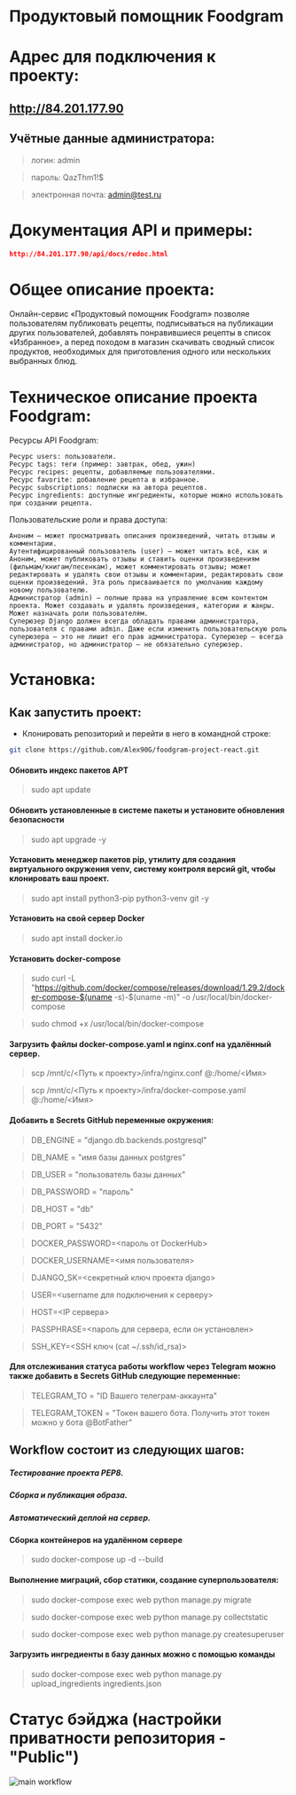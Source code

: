 # Продуктовый помощник Foodgram

# Адрес для подключения к проекту:
## http://84.201.177.90

## Учётные данные администратора:
> логин: admin

> пароль: QazThm1!$

> электронная почта: admin@test.ru

# Документация API и примеры:

```json
http://84.201.177.90/api/docs/redoc.html
```

# Общее описание проекта:
Онлайн-сервис «Продуктовый помощник Foodgram» позволяе пользователям публиковать рецепты, подписываться на публикации других пользователей, добавлять понравившиеся рецепты в список «Избранное», а перед походом в магазин скачивать сводный список продуктов, необходимых для приготовления одного или нескольких выбранных блюд.


# Техническое описание проекта Foodgram:

Ресурсы API Foodgram:

    Ресурс users: пользователи.
    Ресурс tags: теги (пример: завтрак, обед, ужин)
    Ресурс recipes: рецепты, добавляемые пользователями.
    Ресурс favorite: добавление рецепта в избранное.
    Ресурс subscriptions: подписки на автора рецептов.
    Ресурс ingredients: доступные ингредиенты, которые можно использовать при создании рецепта.

Пользовательские роли и права доступа:

    Аноним — может просматривать описания произведений, читать отзывы и комментарии.
    Аутентифицированный пользователь (user) — может читать всё, как и Аноним, может публиковать отзывы и ставить оценки произведениям (фильмам/книгам/песенкам), может комментировать отзывы; может редактировать и удалять свои отзывы и комментарии, редактировать свои оценки произведений. Эта роль присваивается по умолчанию каждому новому пользователю.
    Администратор (admin) — полные права на управление всем контентом проекта. Может создавать и удалять произведения, категории и жанры. Может назначать роли пользователям.
    Суперюзер Django должен всегда обладать правами администратора, пользователя с правами admin. Даже если изменить пользовательскую роль суперюзера — это не лишит его прав администратора. Суперюзер — всегда администратор, но администратор — не обязательно суперюзер.

# Установка:

## Как запустить проект:

- Клонировать репозиторий и перейти в него в командной строке:

```bash
git clone https://github.com/Alex90G/foodgram-project-react.git
```

#### Обновить индекс пакетов APT
>sudo apt update 

#### Обновить установленные в системе пакеты и установите обновления безопасности
>sudo apt upgrade -y

#### Установить менеджер пакетов pip, утилиту для создания виртуального окружения venv, систему контроля версий git, чтобы клонировать ваш проект.
>sudo apt install python3-pip python3-venv git -y

#### Установить на свой сервер Docker
>sudo apt install docker.io

#### Установить docker-compose
>sudo curl -L "https://github.com/docker/compose/releases/download/1.29.2/docker-compose-$(uname -s)-$(uname -m)" -o /usr/local/bin/docker-compose

>sudo chmod +x /usr/local/bin/docker-compose

#### Загрузить файлы docker-compose.yaml и nginx.conf на удалённый сервер.
>scp /mnt/c/<Путь к проекту>/infra/nginx.conf  <login>@<IP>:/home/<Имя>

>scp /mnt/c/<Путь к проекту>/infra/docker-compose.yaml  <login>@<IP>:/home/<Имя>

#### Добавить в Secrets GitHub переменные окружения:

>DB_ENGINE = "django.db.backends.postgresql"

>DB_NAME = "имя базы данных postgres"

>DB_USER = "пользователь базы данных"

>DB_PASSWORD = "пароль"

>DB_HOST = "db"

>DB_PORT = "5432"

>DOCKER_PASSWORD=<пароль от DockerHub>

>DOCKER_USERNAME=<имя пользователя>

>DJANGO_SK=<секретный ключ проекта django>

>USER=<username для подключения к серверу>

>HOST=<IP сервера>

>PASSPHRASE=<пароль для сервера, если он установлен>

>SSH_KEY=<SSH ключ (cat ~/.ssh/id_rsa)>

#### Для отслеживания статуса работы workflow через Telegram можно также добавить в Secrets GitHub следующие переменные:

>TELEGRAM_TO = "ID Вашего телеграм-аккаунта"

>TELEGRAM_TOKEN = "Токен вашего бота. Получить этот токен можно у бота @BotFather"

## Workflow состоит из следующих шагов:
##### Тестирование проекта PEP8.
##### Сборка и публикация образа.
##### Автоматический деплой на сервер.

#### Сборка контейнеров на удалённом сервере
>sudo docker-compose up -d --build

#### Выполнение миграций, сбор статики, создание суперпользователя:
>sudo docker-compose exec web python manage.py migrate

>sudo docker-compose exec web python manage.py collectstatic

>sudo docker-compose exec web python manage.py createsuperuser

#### Загрузить ингредиенты в базу данных можно с помощью команды
>sudo docker-compose exec web python manage.py upload_ingredients ingredients.json

# Статус бэйджа (настройки приватности репозитория - "Public")
![main workflow](https://github.com/Alex90G/foodgram-project-react/actions/workflows/foodgram_workflows.yml/badge.svg)
